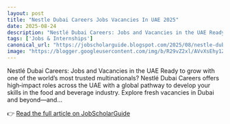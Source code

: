 ```yaml
---
layout: post
title: "Nestle Dubai Careers Jobs Vacancies In UAE 2025"
date: 2025-08-24
description: "Nestlé Dubai Careers: Jobs and Vacancies in the UAE Ready to grow with one of the world’s most trusted multinationals? Nestlé Dubai Careers offers high‑impact roles across the UAE with a global pathway to develop your skills in the food and beverage industry. Explore fresh vacancies in Dubai and beyond—and..."
tags: ['Jobs & Internships']
canonical_url: "https://jobscholarguide.blogspot.com/2025/08/nestle-dubai-careers-jobs-vacancies-in.html"
image: "https://blogger.googleusercontent.com/img/b/R29vZ2xl/AVvXsEhy1ZYZLtL1SYfR9ocPS4NQ5blRilggIYt_YLUrzSab82pUY-eR2ZA1v6hPxAHBznu8Fm3BI256yhZRLZ7IO6PTgHHrt7TFt1zF0YuaAyTVkYOMzeEGHQAfXz9MlF9xcd-GmXKTngyjD72rdnLXERCqYFz1i0FFRH2TEMmpUOwSMiIBnb4qB8Fq-8u7QMl2/s72-c/1000290739.jpg"
---
```


Nestlé Dubai Careers: Jobs and Vacancies in the UAE Ready to grow with one of the world’s most trusted multinationals? Nestlé Dubai Careers offers high‑impact roles across the UAE with a global pathway to develop your skills in the food and beverage industry. Explore fresh vacancies in Dubai and beyond—and...

<!--more-->

👉 [Read the full article on JobScholarGuide](https://jobscholarguide.blogspot.com/2025/08/nestle-dubai-careers-jobs-vacancies-in.html)
